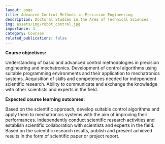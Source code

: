 ```yaml
---
layout: page
title: Advanced Control Methods in Precision Engineering
description: Doctoral Studies in the Area of Technical Sciences
img: assets/img/robot_control.jpg
importance: 4
category: Courses
related_publications: false
---
```


<b>Course objectives:</b>

Understanding of basic and advanced control methodologies in precision engineering and mechatronics. Development of control algorithms using suitable programming environments and their application to mechatronics systems. Acquisition of skills and competences needed for independent scientific research. Ability to communicate and exchange the knowledge with other scientists and experts in the field.

<b>Expected course learning outcomes:</b>

Based on the scientific approach, develop suitable control algorithms and apply them to mechatronics systems with the aim of improving their performances. Independently conduct scientific research activities and establish scientific collaboration with scientists and experts in the field. Based on the scientific research results, publish and present achieved results in the form of scientific paper or project report.
